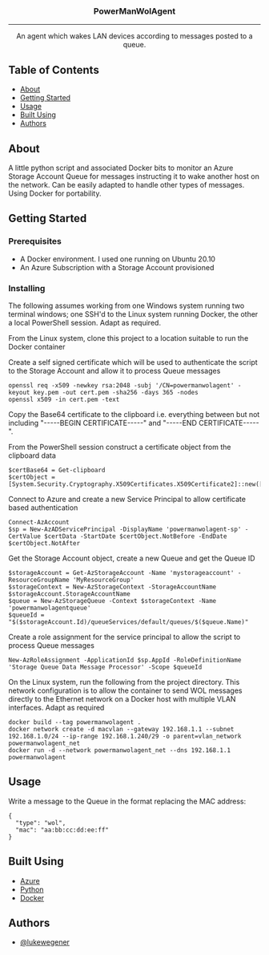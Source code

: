 <h3 align="center">PowerManWolAgent</h3>

---

<p align="center"> An agent which wakes LAN devices according to messages posted to a queue.
    <br> 
</p>

## Table of Contents

- [About](#about)
- [Getting Started](#getting_started)
- [Usage](#usage)
- [Built Using](#built_using)
- [Authors](#authors)

## About <a name = "about"></a>

A little python script and associated Docker bits to monitor an Azure Storage Account Queue for messages instructing it to wake another host on the network. Can be easily adapted to handle other types of messages. Using Docker for portability.

## Getting Started <a name = "getting_started"></a>

### Prerequisites

- A Docker environment. I used one running on Ubuntu 20.10
- An Azure Subscription with a Storage Account provisioned

### Installing

The following assumes working from one Windows system running two terminal windows; one SSH'd to the Linux system running Docker, the other a local PowerShell session. Adapt as required.

From the Linux system, clone this project to a location suitable to run the Docker container

Create a self signed certificate which will be used to authenticate the script to the Storage Account and allow it to process Queue messages 

```
openssl req -x509 -newkey rsa:2048 -subj '/CN=powermanwolagent' -keyout key.pem -out cert.pem -sha256 -days 365 -nodes
openssl x509 -in cert.pem -text
```

Copy the Base64 certificate to the clipboard i.e. everything between but not including "-----BEGIN CERTIFICATE-----" and "-----END CERTIFICATE-----".

From the PowerShell session construct a certificate object from the clipboard data

```
$certBase64 = Get-clipboard
$certObject = [System.Security.Cryptography.X509Certificates.X509Certificate2]::new([System.Convert]::FromBase64String($certBase64))
```

Connect to Azure and create a new Service Principal to allow certificate based authentication

```
Connect-AzAccount
$sp = New-AzADServicePrincipal -DisplayName 'powermanwolagent-sp' -CertValue $certData -StartDate $certObject.NotBefore -EndDate $certObject.NotAfter
```

Get the Storage Account object, create a new Queue and get the Queue ID

```
$storageAccount = Get-AzStorageAccount -Name 'mystorageaccount' -ResourceGroupName 'MyResourceGroup'
$storageContext = New-AzStorageContext -StorageAccountName $storageAccount.StorageAccountName
$queue = New-AzStorageQueue -Context $storageContext -Name 'powermanwolagentqueue'
$queueId = "$($storageAccount.Id)/queueServices/default/queues/$($queue.Name)"
```

Create a role assignment for the service principal to allow the script to process Queue messages

```
New-AzRoleAssignment -ApplicationId $sp.AppId -RoleDefinitionName 'Storage Queue Data Message Processor' -Scope $queueId
```

On the Linux system, run the following from the project directory. This network configuration is to allow the container to send WOL messages directly to the Ethernet network on a Docker host with multiple VLAN interfaces. Adapt as required

```
docker build --tag powermanwolagent .
docker network create -d macvlan --gateway 192.168.1.1 --subnet 192.168.1.0/24 --ip-range 192.168.1.240/29 -o parent=vlan_network powermanwolagent_net
docker run -d --network powermanwolagent_net --dns 192.168.1.1  powermanwolagent
```

## Usage <a name="usage"></a>

Write a message to the Queue in the format replacing the MAC address:

```
{
  "type": "wol",
  "mac": "aa:bb:cc:dd:ee:ff"
}
```

## Built Using <a name = "built_using"></a>

- [Azure](https://azure.microsoft.com/)
- [Python](https://www.python.org/)
- [Docker](https://www.docker.com/)

## Authors <a name = "authors"></a>

- [@lukewegener](https://github.com/lukewegener)
